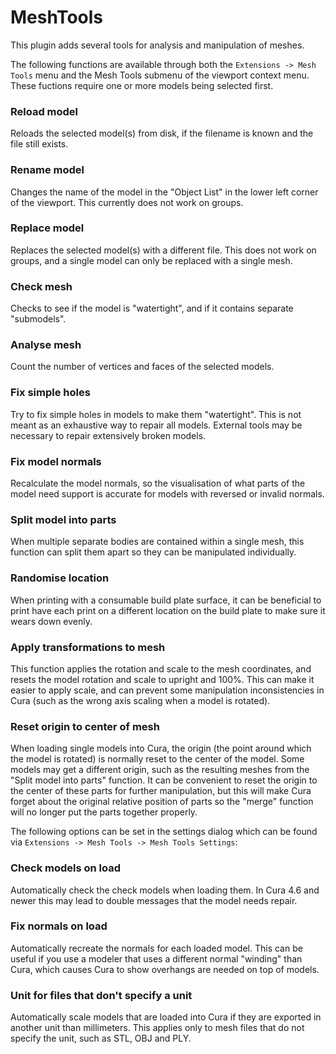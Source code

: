 # MeshTools

This plugin adds several tools for analysis and manipulation of meshes.

The following functions are available through both the `Extensions -> Mesh
Tools` menu and the Mesh Tools submenu of the viewport context menu. These
fuctions require one or more models being selected first.

### Reload model
Reloads the selected model(s) from disk, if the filename is known and the
file still exists.

### Rename model
Changes the name of the model in the "Object List" in the lower left corner
of the viewport. This currently does not work on groups.

### Replace model
Replaces the selected model(s) with a different file. This does not work on
groups, and a single model can only be replaced with a single mesh.

### Check mesh
Checks to see if the model is "watertight", and if it contains separate 
"submodels".

### Analyse mesh
Count the number of vertices and faces of the selected models.

### Fix simple holes
Try to fix simple holes in models to make them "watertight". This is not meant
as an exhaustive way to repair all models. External tools may be necessary to
repair extensively broken models.

### Fix model normals
Recalculate the model normals, so the visualisation of what parts of the model
need support is accurate for models with reversed or invalid normals.

### Split model into parts
When multiple separate bodies are contained within a single mesh, this function
can split them apart so they can be manipulated individually.

### Randomise location
When printing with a consumable build plate surface, it can be beneficial to
print have each print on a different location on the build plate to make sure
it wears down evenly.

### Apply transformations to mesh
This function applies the rotation and scale to the mesh coordinates, and
resets the model rotation and scale to upright and 100%. This can make it
easier to apply scale, and can prevent some manipulation inconsistencies in
Cura (such as the wrong axis scaling when a model is rotated).

### Reset origin to center of mesh
When loading single models into Cura, the origin (the point around which the
model is rotated) is normally reset to the center of the model. Some models
may get a different origin, such as the resulting meshes from the "Split model
into parts" function. It can be convenient to reset the origin to the center
of these parts for further manipulation, but this will make Cura forget about
the original relative position of parts so the "merge" function will no longer
put the parts together properly.

The following options can be set in the settings dialog which can be found via
`Extensions -> Mesh Tools -> Mesh Tools Settings`:

### Check models on load
Automatically check the check models when loading them. In Cura 4.6 and newer
this may lead to double messages that the model needs repair.

### Fix normals on load
Automatically recreate the normals for each loaded model. This can be useful
if you use a modeler that uses a different normal "winding" than Cura, which
causes Cura to show overhangs are needed on top of models.

### Unit for files that don't specify a unit
Automatically scale models that are loaded into Cura if they are exported in
another unit than millimeters. This applies only to mesh files that do not
specify the unit, such as STL, OBJ and PLY.